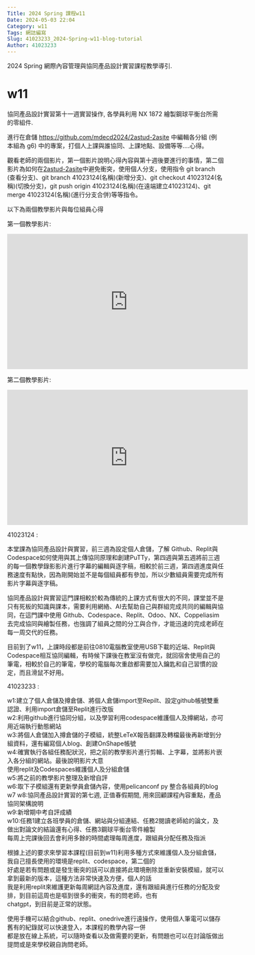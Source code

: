 ```yaml
---
Title: 2024 Spring 課程w11
Date: 2024-05-03 22:04
Category: w11
Tags: 網誌編寫
Slug: 41023233_2024-Spring-w11-blog-tutorial
Author: 41023233
---
```


2024 Spring 網際內容管理與協同產品設計實習課程教學導引.

<!-- PELICAN_END_SUMMARY -->

# w11

<p><span>協同產品設計實習第十一週實習操作, 各學員利用 NX 1872 繪製鋼球平衡台所需的零組件.</span></p>
<p>進行在倉儲&nbsp;<a href="https://github.com/mdecd2024/2astud-2asite">https://github.com/mdecd2024/2astud-2asite</a>&nbsp;中編輯各分組 (例 本組為 g6) 中的專案，打個人上課與誰協同、上課地點、設備等等....心得。</p>
<p>觀看老師的兩個影片，第一個影片說明心得內容與第十週後要進行的事情，第二個影片為如何在<a class="color-fg-default" data-pjax="#repo-content-pjax-container" data-turbo-frame="repo-content-turbo-frame" href="https://github.com/mdecd2024/2astud-2asite">2astud-2asite</a>中避免衝突，使用個人分支，使用指令 git branch (查看分支)、git branch 41023124(名稱)(新增分支)、git checkout 41023124<span>(名稱)</span>(切換分支)，git push origin 41023124<span>(名稱)</span>(在遠端建立41023124)、git merge 41023124<span>(名稱)</span>(進行分支合併)等等指令。</p>
<p>以下為兩個教學影片與每位組員心得</p>
<p></p>
<p>第一個教學影片:</p>
<p><iframe width="560" height="315" allow="accelerometer; autoplay; clipboard-write; encrypted-media; gyroscope; picture-in-picture; web-share" allowfullscreen="allowfullscreen" frameborder="0" referrerpolicy="strict-origin-when-cross-origin" src="https://www.youtube.com/embed/A4wgWLZShco?si=0qiGk_3xf7cWdzlt" title="YouTube video player"></iframe></p>
<p><span>第二個教學影片:</span></p>
<p><iframe width="560" height="315" allow="accelerometer; autoplay; clipboard-write; encrypted-media; gyroscope; picture-in-picture; web-share" allowfullscreen="allowfullscreen" frameborder="0" referrerpolicy="strict-origin-when-cross-origin" src="https://www.youtube.com/embed/N4QPHMznMGc?si=VJjt6dzVeb7VK9lg" title="YouTube video player"></iframe></p>
<p></p>
<p>41023124 :&nbsp;</p>
<p>本堂課為協同產品設計與實習，前三週為設定個人倉儲，了解<span>&nbsp;</span><span>Github、</span>Replit與Codespace如何使用與其上傳協同原理和創建PuTTy，第四週與第五週將前三週的每一個教學錄影影片進行字幕的編輯與逐字稿，相較於前三週，第四週進度與任務速度有點快，因為剛開始並不是每個組員都有參加，所以少數組員需要完成所有影片字幕與逐字稿。</p>
<p>協同產品設計與實習這門課相較於較為傳統的上課方式有很大的不同，課堂並不是只有死板的知識與課本，需要利用網絡、AI去幫助自己與群組完成共同的編輯與協同，在這門課中使用 Github、Codespace、Replit、Odoo、NX、Coppeliasim去完成協同與繪製任務，也強調了組員之間的分工與合作，才能迅速的完成老師在每一周交代的任務。</p>
<p>目前到了w11，上課時段都是前往0810電腦教室使用USB下載的近端、Replit與Codespace相互協同編輯，有時候下課後在教室沒有做完，就回宿舍使用自己的筆電，相較於自己的筆電，學校的電腦每次重啟都需要加入鑰匙和自己習慣的設定，而且滑鼠不好用。</p>
<p>41023233 :</p>
<p>w1:建立了個人倉儲及撙倉儲、將個人倉儲import至Repilt、設定github帳號雙重認證、利用import倉儲至Replit進行改版<br>w2:利用github進行協同分組，以及學習利用codespace維護個人及撙網站，亦可用近端執行動態網站<br>w3:將個人倉儲加入撙倉儲的子模組，統整LeTeX報告翻譯及轉檔最後再新增到分組資料，還有編寫個人blog、創建OnShape帳號<br>w4:確實執行各組任務配狀況，把之前的教學影片進行剪輯、上字幕，並將影片嵌入各分組的網站。最後說明影片大意<br> 使用replit及Codespaces維護個人及分組倉儲<br>w5:將之前的教學影片整理及新增自評<br>w6:取下子模組還有更新學員倉儲內容，使用pelicanconf py 整合各組員的blog<br>w7 w8:協同產品設計實習的第七週, 正值春假期間, 用來回顧課程內容重點，產品協同架構說明<br>w9:新增期中考自評成績<br>w10:任務1建立各班學員的倉儲、網站與分組連結、任務2閱讀老師給的論文，及做出對論文的結論還有心得、任務3鋼球平衡台零件繪製<br> 每周上完課後回去會利用多餘的時間處理每周進度，跟組員分配任務及指派</p>
<p>根據上述的要求來學習本課程(目前到w11)利用多種方式來維護個人及分組倉儲，我自己擅長使用的環境是replit、codespace，第二個的<br>好處是若有問題或是發生衝突的話可以直接將此環境刪除並重新安裝模組，就可以拿到最新的版本，這種方法非常快速及方便，個人的話<br>我是利用replit來維護更新每周網誌內容及進度，還有跟組員進行任務的分配及安排，到目前這周也是嘔到很多的衝突，有的問老師，也有<br>chatgpt，到目前是正常的狀態。</p>
<p>使用手機可以結合github、replit、onedrive進行遠操作，使用個人筆電可以儲存舊有的紀錄就可以快速登入，本課程的教學內容一併<br>都是放在線上系統，可以隨時查看以及做需要的更新，有問題也可以在討論版做出提問或是來學校親自詢問老師。</p>
<p></p>